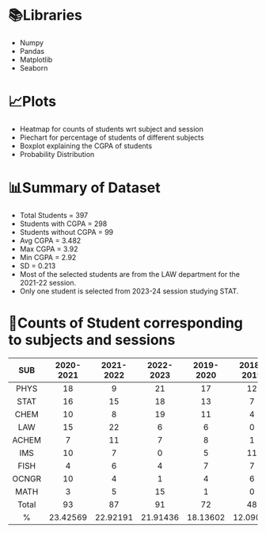 # 📚Libraries
- Numpy
- Pandas
- Matplotlib
- Seaborn

# 📈Plots
- Heatmap for counts of students wrt subject and session
- Piechart for percentage of students of different subjects
- Boxplot explaining the CGPA of students
- Probability Distribution

# 📊Summary of Dataset
- Total Students = 397
- Students with CGPA = 298
- Students without CGPA = 99
- Avg CGPA = 3.482
- Max CGPA = 3.92
- Min CGPA = 2.92
- SD = 0.213
- Most of the selected students are from the LAW department for the 2021-22 session.
- Only one student is selected from 2023-24 session studying STAT.


# 🧮Counts of Student corresponding to subjects and sessions
|   SUB   | 2020-2021 | 2021-2022 | 2022-2023 | 2019-2020 | 2018-2019 | 2017-2018 | 2023-2024 | Total |    %    |
|:-------:|:---------:|:---------:|:---------:|:---------:|:---------:|:---------:|:---------:|:-----:|:-------:|
|  PHYS   |    18     |    9      |    21     |    17     |    12     |     2     |     0     |  79   | 19.89924|
|  STAT   |    16     |   15      |    18     |    13     |     7     |     0     |     1     |  70   | 17.63224|
|  CHEM   |    10     |    8      |    19     |    11     |     4     |     0     |     0     |  52   | 13.09824|
|  LAW    |    15     |   22      |    6      |     6     |     0     |     0     |     0     |  49   | 12.34257|
|  ACHEM  |     7     |   11      |    7      |     8     |     1     |     0     |     0     |  34   |  8.56423|
|  IMS    |    10     |    7      |    0      |     5     |    11     |     0     |     0     |  33   |  8.31234|
|  FISH   |     4     |    6      |    4      |     7     |     7     |     2     |     0     |  30   |  7.55667|
|  OCNGR  |    10     |    4      |    1      |     4     |     6     |     1     |     0     |  26   |  6.54913|
|  MATH   |     3     |    5      |   15      |     1     |     0     |     0     |     0     |  24   |  6.04374|
|  Total  |    93     |    87     |    91     |    72     |    48     |     5     |     1     | 397   |  100    |
|    %    | 23.42569  | 22.92191  | 21.91436  | 18.13602  | 12.09068  | 1.259446  | 0.251889  |   1   |  100    |




